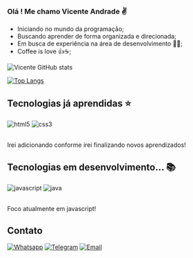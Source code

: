 ### Olá ! Me chamo Vicente Andrade ✌️

* Iniciando no mundo da programação;
* Buscando aprender de forma organizada e direcionada;
* Em busca de experiência na área de desenvolvimento 👨‍💻;
* Coffee is love 👍☕;

![Vicente GitHub stats](https://github-readme-stats.vercel.app/api?username=VicenteAndr4d3&show_icons=true&theme=onedark)

[![Top Langs](https://github-readme-stats.vercel.app/api/top-langs/?username=VicenteAndr4d3&layout=compact)](https://github.com/VicenteAndr4d3/github-readme-stats)

## Tecnologias já aprendidas ⭐

<div style="display: inline_block">
    <img align="center" alt="html5" src="https://img.shields.io/badge/HTML5-E34F26?style=for-the-badge&logo=html5&logoColor=white">
    <img align="center" alt="css3" src="https://img.shields.io/badge/CSS3-1572B6?style=for-the-badge&logo=css3&logoColor=white">
</div><br/>

Irei adicionando conforme irei finalizando novos aprendizados!

## Tecnologias em desenvolvimento... 📚

<div style="display: inline_block">
    <img align="center" alt="javascript" src="https://img.shields.io/badge/JavaScript-F7DF1E?style=for-the-badge&logo=javascript&logoColor=black">
    <img align="center" alt="java" src="https://img.shields.io/badge/Java-ED8B00?style=for-the-badge&logo=java&logoColor=white">
</div><br/>

Foco atualmente em javascript!

## Contato

[![Whatsapp](https://img.shields.io/badge/WhatsApp-25D366?style=for-the-badge&logo=whatsapp&logoColor=white)](https://contate.me/vicenteandrade)
[![Telegram](https://img.shields.io/badge/Telegram-2CA5E0?style=for-the-badge&logo=telegram&logoColor=white)](https://t.me/vicenteandrad)
[![Email](https://img.shields.io/badge/Gmail-D14836?style=for-the-badge&logo=gmail&logoColor=white)](mailto:vicenteandrad.code@gmail.com)
